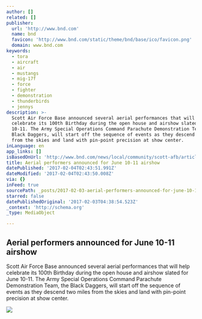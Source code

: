 ```yaml
---
author: []
related: []
publisher:
  url: 'http://www.bnd.com'
  name: bnd
  favicon: 'http://www.bnd.com/static/theme/bnd/base/ico/favicon.png'
  domain: www.bnd.com
keywords:
  - tora
  - aircraft
  - air
  - mustangs
  - mig-17f
  - force
  - fighter
  - demonstration
  - thunderbirds
  - jennys
description: >-
  Scott Air Force Base announced several aerial performances that will help
  celebrate its 100th Birthday during the open house and airshow slated for June
  10-11. The Army Special Operations Command Parachute Demonstration Team, the
  Black Daggers, will start off the sequence of events as they descend two miles
  from the skies and land with pin-point precision at show center.
inLanguage: en
app_links: []
isBasedOnUrl: 'http://www.bnd.com/news/local/community/scott-afb/article130304849.html'
title: Aerial performers announced for June 10-11 airshow
datePublished: '2017-02-04T02:43:51.991Z'
dateModified: '2017-02-04T02:43:50.008Z'
via: {}
inFeed: true
sourcePath: _posts/2017-02-03-aerial-performers-announced-for-june-10-11-airshow.md
starred: false
datePublishedOriginal: '2017-02-03T04:38:54.523Z'
_context: 'http://schema.org'
_type: MediaObject

---
```

<article style=""><h1>Aerial performers announced for June 10-11 airshow</h1><p>Scott Air Force Base announced several aerial performances that will help celebrate its 100th Birthday during the open house and airshow slated for June 10-11. The Army Special Operations Command Parachute Demonstration Team, the Black Daggers, will start off the sequence of events as they descend two miles from the skies and land with pin-point precision at show center.</p><img src="http://www.bnd.com/news/local/community/scott-afb/ow0z1p/picture130304844/ALTERNATES/LANDSCAPE_1140/Tora%20Tora%20Tora" /></article>